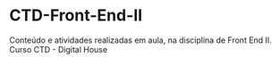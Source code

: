 # CTD-Front-End-II

Conteúdo e atividades realizadas em aula, na disciplina de Front End II.
Curso CTD - Digital House
